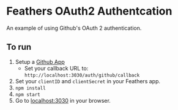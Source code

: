 # Feathers OAuth2 Authentcation

An example of using Github's OAuth 2 authentication.

## To run

1. Setup a [Github App](https://github.com/settings/applications/new)
    - Set your callback URL to: `http://localhost:3030/auth/github/callback`
2. Set your `clientID` and `clientSecret` in your Feathers app.
3. `npm install`
4. `npm start`
5. Go to [localhost:3030](http://localhost:3030) in your browser.